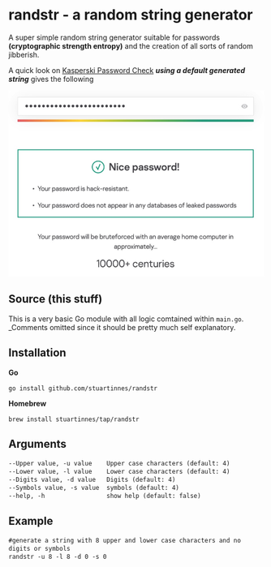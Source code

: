 # randstr - a random string generator

A super simple random string generator suitable for passwords **(cryptographic strength entropy)** and the creation of
all sorts of random jibberish.

A quick look on [Kasperski Password Check](https://password.kaspersky.com/) _**using a default generated string**_ gives
the following

![password check result!](etc/password_check.jpeg "wow")

## Source (this stuff)

This is a very basic Go module with all logic comtained within `main.go`. _Comments omitted since it should be pretty
much self explanatory.

## Installation

**Go**

```shell 
go install github.com/stuartinnes/randstr
```

**Homebrew**

```shell 
brew install stuartinnes/tap/randstr
```

## Arguments

```shell 
--Upper value, -u value    Upper case characters (default: 4)
--Lower value, -l value    Lower case characters (default: 4)
--Digits value, -d value   Digits (default: 4)
--Symbols value, -s value  symbols (default: 4)
--help, -h                 show help (default: false)
```

## Example

```shell 
#generate a string with 8 upper and lower case characters and no digits or symbols
randstr -u 8 -l 8 -d 0 -s 0
```
